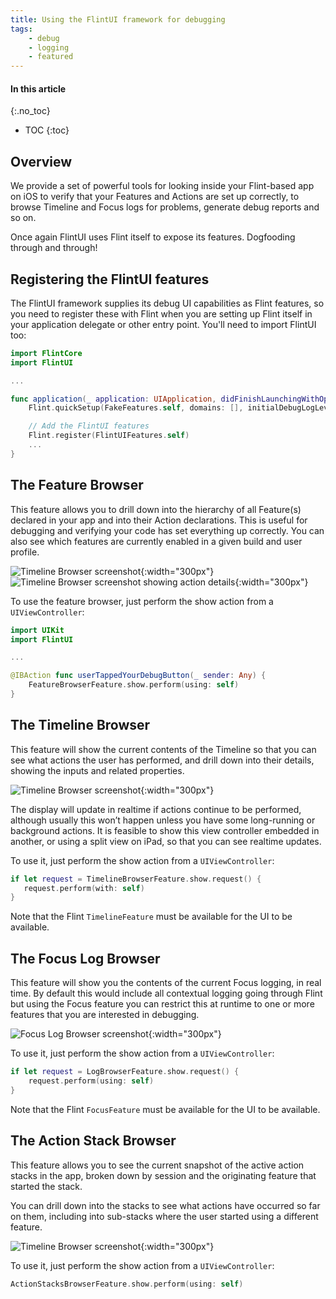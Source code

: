 ```yaml
---
title: Using the FlintUI framework for debugging
tags:
    - debug
    - logging
    - featured
---
```


#### In this article
{:.no_toc}
* TOC
{:toc}

## Overview

We provide a set of powerful tools for looking inside your Flint-based app on iOS to verify that your Features and Actions are set up correctly, to browse Timeline and Focus logs for problems, generate debug reports and so on.

Once again FlintUI uses Flint itself to expose its features. Dogfooding through and through!

## Registering the FlintUI features

The FlintUI framework supplies its debug UI capabilities as Flint features, so you need to register these with Flint when you are setting up Flint itself in your application delegate or other entry point. You'll need to import FlintUI too:

```swift
import FlintCore
import FlintUI

...

func application(_ application: UIApplication, didFinishLaunchingWithOptions launchOptions: [UIApplicationLaunchOptionsKey: Any]?) -> Bool {
    Flint.quickSetup(FakeFeatures.self, domains: [], initialDebugLogLevel: .debug, initialProductionLogLevel: .info)

    // Add the FlintUI features
    Flint.register(FlintUIFeatures.self)
    ...
}
```

## The Feature Browser

This feature allows you to drill down into the hierarchy of all Feature(s) declared in your app and into their Action declarations. This is useful for debugging and verifying your code has set everything up correctly. You can also see which features are currently enabled in a given build and user profile.

![Timeline Browser screenshot](images/features_screenshot.png){:width="300px"}
![Timeline Browser screenshot showing action details](images/features_screenshot_2.png){:width="300px"}

To use the feature browser, just perform the show action from a `UIViewController`:

```swift
import UIKit
import FlintUI

...

@IBAction func userTappedYourDebugButton(_ sender: Any) {
	FeatureBrowserFeature.show.perform(using: self)
}
```

## The Timeline Browser

This feature will show the current contents of the Timeline so that you can see what actions the user has performed, and drill down into their details, showing the inputs and related properties.

![Timeline Browser screenshot](images/timeline_screenshot.png){:width="300px"}

The display will update in realtime if actions continue to be performed, although usually this won’t happen unless you have some long-running or background actions. It is feasible to show this view controller embedded in another, or using a split view on iPad, so that you can see realtime updates.

To use it, just perform the show action from a `UIViewController`:

```swift
if let request = TimelineBrowserFeature.show.request() {    
   request.perform(with: self)
}
```

Note that the Flint `TimelineFeature` must be available for the UI to be available.

## The Focus Log Browser

This feature will show you the contents of the current Focus logging, in real time. By default this would include all contextual logging going through Flint but using the Focus feature you can restrict this at runtime to one or more features that you are interested in debugging.

![Focus Log Browser screenshot](images/focus_screenshot.png){:width="300px"}

To use it, just perform the show action from a `UIViewController`:

```swift
if let request = LogBrowserFeature.show.request() {    
    request.perform(using: self)
}
```

Note that the Flint `FocusFeature` must be available for the UI to be available.

## The Action Stack Browser

This feature allows you to see the current snapshot of the active action stacks in the app, broken down by session and the originating feature that started the stack.

You can drill down into the stacks to see what actions have occurred so far on them, including into sub-stacks where the user started using a different feature.

![Timeline Browser screenshot](images/action_stack_screenshot.png){:width="300px"}

To use it, just perform the show action from a `UIViewController`:

```swift
ActionStacksBrowserFeature.show.perform(using: self)
```


